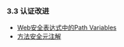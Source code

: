 ### 3.3 认证改进

* [Web安全表达式中的Path Variables](http://docs.spring.io/spring-security/site/docs/4.1.3.RELEASE/reference/htmlsingle/#el-access-web-path-variables)
* [方法安全元注解](http://docs.spring.io/spring-security/site/docs/4.1.3.RELEASE/reference/htmlsingle/#method-security-meta-annotations)